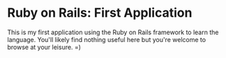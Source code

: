 # Ruby on Rails: First Application

This is my first application using the Ruby on Rails framework to learn the language. You'll likely find nothing useful here but you're welcome to browse at your leisure. =)